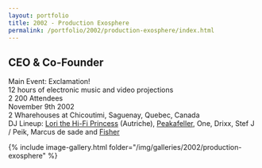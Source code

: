 ```yaml
---
layout: portfolio
title: 2002 - Production Exosphere
permalink: /portfolio/2002/production-exosphere/index.html
---
```


## CEO & Co-Founder

Main Event: Exclamation!  
12 hours of electronic music and video projections  
2 200 Attendees  
November 9th 2002  
2 Wharehouses at Chicoutimi, Saguenay, Quebec, Canada  
DJ Lineup: [Lori the Hi-Fi Princess](https://myspace.com/hifiprincess) (Autriche), [Peakafeller](http://peakafeller.com), One, Drixx, Stef J / Peik, Marcus de sade and [Fisher](https://www.blacksparkproductions.com/home.html)  

 {% include image-gallery.html folder="/img/galleries/2002/production-exosphere" %}
